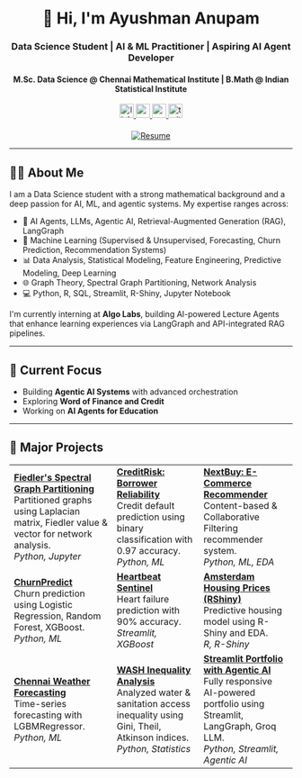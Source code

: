 <h1 align="center" style="margin-bottom: 0;">👋 Hi, I'm Ayushman Anupam</h1>
<h3 align="center">Data Science Student | AI & ML Practitioner | Aspiring AI Agent Developer</h3>
<h4 align="center">M.Sc. Data Science @ Chennai Mathematical Institute | B.Math @ Indian Statistical Institute</h4>

<p align="center">
  <a href="https://www.linkedin.com/in/ayushman-anupam" target="_blank">
    <img src="https://img.shields.io/badge/LinkedIn-0077B5?style=for-the-badge&logo=linkedin&logoColor=white" height="25" alt="linkedin" />
  </a>
  <a href="https://ayushmanghub.github.io/" target="_blank">
    <img src="https://img.shields.io/badge/Portfolio-4285F4?style=for-the-badge&logo=Google-Chrome&logoColor=white" height="25" alt="portfolio" />
  </a>
  <a href="mailto:ayushmantutu@gmail.com" target="_blank">
    <img src="https://img.shields.io/badge/Email-D14836?style=for-the-badge&logo=Gmail&logoColor=white" height="25" alt="email" />
  </a>
  <a href="https://x.com/AyurAyushman" target="_blank">
    <img src="https://img.shields.io/badge/Twitter-1DA1F2?style=for-the-badge&logo=twitter&logoColor=white" height="25" alt="twitter" />
  </a>
</p>

<div align="center" style="margin-top: 20px;">
  <a href="https://drive.google.com/file/d/13fhhQG4FL9JnFIW3oZwbtJI0Yd4BzzF7/view?usp=drive_link" target="_blank">
    <img src="https://img.shields.io/badge/📄 View My Resume-4CAF50?style=for-the-badge&logo=googledrive&logoColor=white" alt="Resume">
  </a>
</div>


---

## 🧑‍💻 About Me

I am a Data Science student with a strong mathematical background and a deep passion for AI, ML, and agentic systems. My expertise ranges across:

- 🧠 AI Agents, LLMs, Agentic AI, Retrieval-Augmented Generation (RAG), LangGraph
- 🤖 Machine Learning (Supervised & Unsupervised, Forecasting, Churn Prediction, Recommendation Systems)
- 📊 Data Analysis, Statistical Modeling, Feature Engineering, Predictive Modeling, Deep Learning
- 🌐 Graph Theory, Spectral Graph Partitioning, Network Analysis
- 💻 Python, R, SQL, Streamlit, R-Shiny, Jupyter Notebook

I'm currently interning at **Algo Labs**, building AI-powered Lecture Agents that enhance learning experiences via LangGraph and API-integrated RAG pipelines.

---

## 🔭 Current Focus

- Building **Agentic AI Systems** with advanced orchestration
- Exploring **Word of Finance and Credit**
- Working on **AI Agents for Education**

---

## 📌 Major Projects

<table>
  <tr>
    <td>
      <b><a href="https://github.com/AyushmanGHub/Fiedlers-Spectral-Graph-Partitioning-Paper">Fiedler's Spectral Graph Partitioning</a></b><br>
      Partitioned graphs using Laplacian matrix, Fiedler value & vector for network analysis.<br>
      <i>Python, Jupyter</i>
    </td>
    <td>
      <b><a href="https://github.com/AyushmanGHub/CreditRisk-Predicting-Borrower-Reliability">CreditRisk: Borrower Reliability</a></b><br>
      Credit default prediction using binary classification with 0.97 accuracy.<br>
      <i>Python, ML</i>
    </td>
    <td>
      <b><a href="https://github.com/AyushmanGHub/NextBuy-Predicting-your-next-perfect-purchase">NextBuy: E-Commerce Recommender</a></b><br>
      Content-based & Collaborative Filtering recommender system.<br>
      <i>Python, ML, EDA</i>
    </td>
  </tr>
  <tr>
    <td>
      <b><a href="https://github.com/AyushmanGHub/ChurnPredict-Unlocking-Subscription-Insights">ChurnPredict</a></b><br>
      Churn prediction using Logistic Regression, Random Forest, XGBoost.<br>
      <i>Python, ML</i>
    </td>
    <td>
      <b><a href="https://github.com/AyushmanGHub/Heartbeat-Sentinel_Decoding-and-Predicting-Heart-Failure">Heartbeat Sentinel</a></b><br>
      Heart failure prediction with 90% accuracy.<br>
      <i>Streamlit, XGBoost</i>
    </td>
    <td>
      <b><a href="https://github.com/AyushmanGHub/From-Data-to-Dwellings-Decoding-Amsterdam-s-Housing-Prices">Amsterdam Housing Prices (RShiny)</a></b><br>
      Predictive housing model using R-Shiny and EDA.<br>
      <i>R, R-Shiny</i>
    </td>
  </tr>
  <tr>
    <td>
      <b><a href="https://github.com/AyushmanGHub/Daily-Temperature-Prediction-of-Chennai">Chennai Weather Forecasting</a></b><br>
      Time-series forecasting with LGBMRegressor.<br>
      <i>Python, ML</i>
    </td>
    <td>
      <b><a href="https://github.com/AyushmanGHub/Availability_Accessibility_and_Inequalities_of_WASH_in_Metro-Cities">WASH Inequality Analysis</a></b><br>
      Analyzed water & sanitation access inequality using Gini, Theil, Atkinson indices.<br>
      <i>Python, Statistics</i>
    </td>
    <td>
      <b><a href="https://github.com/AyushmanGHub/APortfolio/tree/master">Streamlit Portfolio with Agentic AI</a></b><br>
      Fully responsive AI-powered portfolio using Streamlit, LangGraph, Groq LLM.<br>
      <i>Python, Streamlit, Agentic AI</i>
    </td>
  </tr>
</table>


